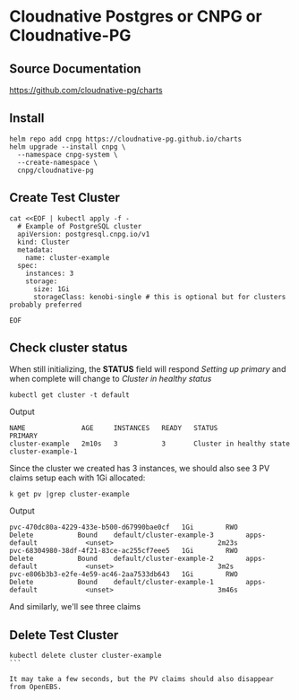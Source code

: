 # Cloudnative Postgres or CNPG or Cloudnative-PG

## Source Documentation
https://github.com/cloudnative-pg/charts

## Install
```
helm repo add cnpg https://cloudnative-pg.github.io/charts
helm upgrade --install cnpg \
  --namespace cnpg-system \
  --create-namespace \
  cnpg/cloudnative-pg
```

## Create Test Cluster
```
cat <<EOF | kubectl apply -f -
  # Example of PostgreSQL cluster
  apiVersion: postgresql.cnpg.io/v1
  kind: Cluster
  metadata:
    name: cluster-example
  spec:
    instances: 3
    storage:
      size: 1Gi
      storageClass: kenobi-single # this is optional but for clusters probably preferred

EOF
```

## Check cluster status
When still initializing, the **STATUS** field will respond *Setting up primary* and when complete will change to *Cluster in healthy status*

```
kubectl get cluster -t default
```

Output

```
NAME              AGE     INSTANCES   READY   STATUS                     PRIMARY
cluster-example   2m10s   3           3       Cluster in healthy state   cluster-example-1
```

Since the cluster we created has 3 instances, we should also see 3 PV claims setup each with 1Gi allocated:

```
k get pv |grep cluster-example
```

Output
```
pvc-470dc80a-4229-433e-b500-d67990bae0cf   1Gi        RWO            Delete           Bound    default/cluster-example-3        apps-default            <unset>                          2m23s
pvc-68304980-38df-4f21-83ce-ac255cf7eee5   1Gi        RWO            Delete           Bound    default/cluster-example-2        apps-default            <unset>                          3m2s
pvc-e806b3b3-e2fe-4e59-ac46-2aa7533db643   1Gi        RWO            Delete           Bound    default/cluster-example-1        apps-default            <unset>                          3m46s
```

And similarly, we'll see three claims

## Delete Test Cluster

````
kubectl delete cluster cluster-example
```

It may take a few seconds, but the PV claims should also disappear from OpenEBS.
